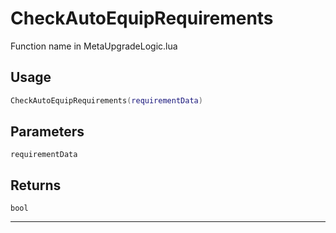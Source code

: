 # CheckAutoEquipRequirements
Function name in MetaUpgradeLogic.lua
## Usage
```lua
CheckAutoEquipRequirements(requirementData)
```
## Parameters
`requirementData`
## Returns
`bool`

---